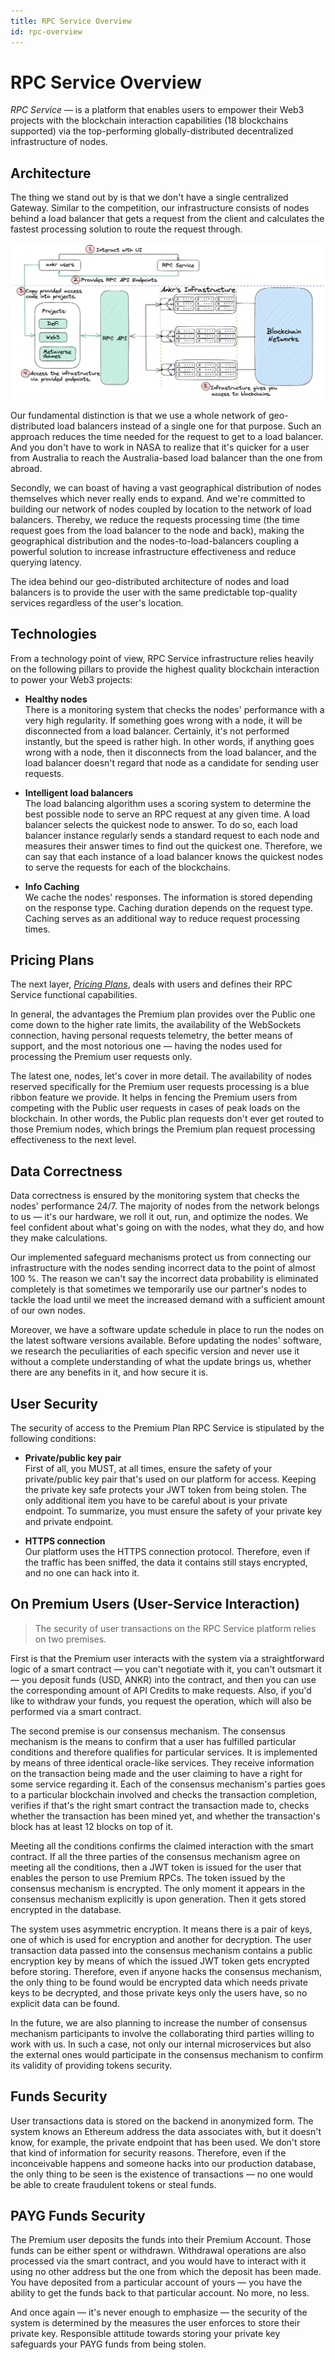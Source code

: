 ```yaml
---
title: RPC Service Overview
id: rpc-overview
---
```


# RPC Service Overview

*RPC Service* — is a platform that enables users to empower their Web3 projects with the blockchain interaction capabilities (18 blockchains supported) via the top-performing globally-distributed decentralized infrastructure of nodes.

## Architecture

The thing we stand out by is that we don't have a single centralized Gateway. Similar to the competition, our infrastructure consists of nodes behind a load balancer that gets a request from the client and calculates the fastest processing solution to route the request through.

![RPC Service dataflow](../../../../static/img/build/rpc-flow.png)

Our fundamental distinction is that we use a whole network of geo-distributed load balancers instead of a single one for that purpose. Such an approach reduces the time needed for the request to get to a load balancer. And you don't have to work in NASA to realize that it's quicker for a user from Australia to reach the Australia-based load balancer than the one from abroad.

Secondly, we can boast of having a vast geographical distribution of nodes themselves which never really ends to expand. And we're committed to building our network of nodes coupled by location to the network of load balancers. Thereby, we reduce the requests processing time (the time request goes from the load balancer to the node and back), making the geographical distribution and the nodes-to-load-balancers coupling a powerful solution to increase infrastructure effectiveness and reduce querying latency.

The idea behind our geo-distributed architecture of nodes and load balancers is to provide the user with the same predictable top-quality services regardless of the user's location.

## Technologies

From a technology point of view, RPC Service infrastructure relies heavily on the following pillars to provide the highest quality blockchain interaction to power your Web3 projects:

  * **Healthy nodes**  
  There is a monitoring system that checks the nodes' performance with a very high regularity. If something goes wrong with a node, it will be disconnected from a load balancer. Certainly, it's not performed instantly, but the speed is rather high. In other words, if anything goes wrong with a node, then it disconnects from the load balancer, and the load balancer doesn't regard that node as a candidate for sending user requests.

  * **Intelligent load balancers**  
  The load balancing algorithm uses a scoring system to determine the best possible node to serve an RPC request at any given time. A load balancer selects the quickest node to answer. To do so, each load balancer instance regularly sends a standard request to each node and measures their answer times to find out the quickest one. Therefore, we can say that each instance of a load balancer knows the quickest nodes to serve the requests for each of the blockchains.

  * **Info Caching**  
  We cache the nodes' responses. The information is stored depending on the response type. Caching duration depends on the request type. Caching serves as an additional way to reduce request processing times.

## Pricing Plans

The next layer, [*Pricing Plans*](/build-blockchain/concepts/pricing), deals with users and defines their RPC Service functional capabilities.

In general, the advantages the Premium plan provides over the Public one come down to the higher rate limits, the availability of the WebSockets connection, having personal requests telemetry, the better means of support, and the most notorious one — having the nodes used for processing the Premium user requests only.

The latest one, nodes, let's cover in more detail. The availability of nodes reserved specifically for the Premium user requests processing is a blue ribbon feature we provide. It helps in fencing the Premium users from competing with the Public user requests in cases of peak loads on the blockchain. In other words, the Public plan requests don't ever get routed to those Premium nodes, which brings the Premium plan request processing effectiveness to the next level.

## Data Correctness

Data correctness is ensured by the monitoring system that checks the nodes' performance 24/7. The majority of nodes from the network belongs to us — it's our hardware, we roll it out, run, and optimize the nodes. We feel confident about what's going on with the nodes, what they do, and how they make calculations.

Our implemented safeguard mechanisms protect us from connecting our infrastructure with the nodes sending incorrect data to the point of almost 100 %. The reason we can't say the incorrect data probability is eliminated completely is that sometimes we temporarily use our partner's nodes to tackle the load until we meet the increased demand with a sufficient amount of our own nodes.

Moreover, we have a software update schedule in place to run the nodes on the latest software versions available. Before updating the nodes' software, we research the peculiarities of each specific version and never use it without a complete understanding of what the update brings us, whether there are any benefits in it, and how secure it is.

## User Security

The security of access to the Premium Plan RPC Service is stipulated by the following conditions:

  * **Private/public key pair**  
    First of all, you MUST, at all times, ensure the safety of your private/public key pair that's used on our platform for access. Keeping the private key safe protects your JWT token from being stolen. The only additional item you have to be careful about is your private endpoint. To summarize, you must ensure the safety of your private key and private endpoint.

  * **HTTPS connection**  
    Our platform uses the HTTPS connection protocol. Therefore, even if the traffic has been sniffed, the data it contains still stays encrypted, and no one can hack into it.

## On Premium Users (User-Service Interaction)

>The security of user transactions on the RPC Service platform relies on two premises.

First is that the Premium user interacts with the system via a straightforward logic of a smart contract — you can't negotiate with it, you can't outsmart it — you deposit funds (USD, ANKR) into the contract, and then you can use the corresponding amount of API Credits to make requests. Also, if you'd like to withdraw your funds, you request the operation, which will also be performed via a smart contract.

The second premise is our consensus mechanism. The consensus mechanism is the means to confirm that a user has fulfilled particular conditions and therefore qualifies for particular services. It is implemented by means of three identical oracle-like services. They receive information on the transaction being made and the user claiming to have a right for some service regarding it. Each of the consensus mechanism's parties goes to a particular blockchain involved and checks the transaction completion, verifies if that's the right smart contract the transaction made to, checks whether the transaction has been mined yet, and whether the transaction's block has at least 12 blocks on top of it.

Meeting all the conditions confirms the claimed interaction with the smart contract. If all the three parties of the consensus mechanism agree on meeting all the conditions, then a JWT token is issued for the user that enables the person to use Premium RPCs. The token issued by the consensus mechanism is encrypted. The only moment it appears in the consensus mechanism explicitly is upon generation. Then it gets stored encrypted in the database.

The system uses asymmetric encryption. It means there is a pair of keys, one of which is used for encryption and another for decryption. The user transaction data passed into the consensus mechanism contains a public encryption key by means of which the issued JWT token gets encrypted before storing. Therefore, even if anyone hacks the consensus mechanism, the only thing to be found would be encrypted data which needs private keys to be decrypted, and those private keys only the users have, so no explicit data can be found.

In the future, we are also planning to increase the number of consensus mechanism participants to involve the collaborating third parties willing to work with us. In such a case, not only our internal microservices but also the external ones would participate in the consensus mechanism to confirm its validity of providing tokens security.

## Funds Security

User transactions data is stored on the backend in anonymized form. The system knows an Ethereum address the data associates with, but it doesn't know, for example, the private endpoint that has been used. We don't store that kind of information for security reasons. Therefore, even if the inconceivable happens and someone hacks into our production database, the only thing to be seen is the existence of transactions — no one would be able to create fraudulent tokens or steal funds.

## PAYG Funds Security

The Premium user deposits the funds into their Premium Account. Those funds can be either spent or withdrawn. Withdrawal operations are also processed via the smart contract, and you would have to interact with it using no other address but the one from which the deposit has been made. You have deposited from a particular account of yours — you have the ability to get the funds back to that particular account. No more, no less.

And once again — it's never enough to emphasize — the security of the system is determined by the measures the user enforces to store their private key. Responsible attitude towards storing your private key safeguards your PAYG funds from being stolen.
